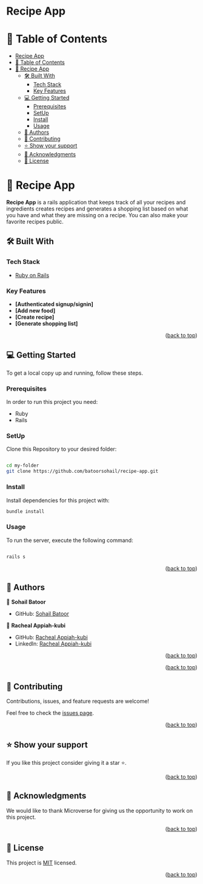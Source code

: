# Recipe App
# 📗 Table of Contents

- [Recipe App](#recipe-app)
- [📗 Table of Contents](#-table-of-contents)
- [📖 Recipe App ](#-recipe-app-)
  - [🛠 Built With ](#-built-with-)
    - [Tech Stack ](#tech-stack-)
    - [Key Features ](#key-features-)
  - [💻 Getting Started ](#-getting-started-)
    - [Prerequisites](#prerequisites)
    - [SetUp](#setup)
    - [Install](#install)
    - [Usage](#usage)
  - [👥 Authors ](#-authors-)
  - [🤝 Contributing ](#-contributing-)
  - [⭐️ Show your support ](#️-show-your-support-)
  - [🙏 Acknowledgments ](#-acknowledgments-)
  - [📝 License ](#-license-)

# 📖 Recipe App <a name="about-project"></a>

**Recipe App** is a rails application that keeps track of all your recipes and ingredients creates recipes and generates a shopping list based on what you have and what they are missing on a recipe. You can also make your favorite recipes public.

## 🛠 Built With <a name="built-with"></a>

### Tech Stack <a name="tech-stack"></a>

  <ul>
    <li><a href="https://rubyonrails.org/">Ruby on Rails</a></li>
  </ul>

### Key Features <a name="key-features"></a>

- **[Authenticated signup/signin]**
- **[Add new food]**
- **[Create recipe]**
- **[Generate shopping list]**

<p align="right">(<a href="#readme-top">back to top</a>)</p>


## 💻 Getting Started <a name="getting-started"></a>

To get a local copy up and running, follow these steps.

### Prerequisites

In order to run this project you need:

- Ruby
- Rails

### SetUp

Clone this Repository to your desired folder:

``` sh

cd my-folder
git clone https://github.com/batoorsohail/recipe-app.git

```
### Install 
Install dependencies for this project with:
 
``` sh
bundle install

```

### Usage
To run the server, execute the following command:
``` sh

rails s

```

<p align="right">(<a href="#readme-top">back to top</a>)</p>

## 👥 Authors <a name="author"></a>
👤 **Sohail Batoor**

- GitHub: [Sohail Batoor](https://github.com/batoorsohail)

👤 **Racheal Appiah-kubi**

- GitHub: [Racheal Appiah-kubi](https://github.com/coderacheal)
- LinkedIn: [Racheal Appiah-kubi](https://www.linkedin.com/in/racheal-appiah-kubi/)


<p align="right">(<a href="#readme-top">back to top</a>)</p>


<p align="right">(<a href="#readme-top">back to top</a>)</p>

## 🤝 Contributing <a name="contributing"></a>

Contributions, issues, and feature requests are welcome!

Feel free to check the [issues page](https://github.com/batoorsohail/recipe-app/issues).

<p align="right">(<a href="#readme-top">back to top</a>)</p>

## ⭐️ Show your support <a name="support"></a>

If you like this project consider giving it a star ⭐️.

<p align="right">(<a href="#readme-top">back to top</a>)</p>

## 🙏 Acknowledgments <a name="acknowledgements"></a>

We would like to thank Microverse for giving us the opportunity to work on this project.

<p align="right">(<a href="#readme-top">back to top</a>)</p>

## 📝 License <a name="license"></a>

This project is [MIT](./LICENSE) licensed.

<p align="right">(<a href="#readme-top">back to top</a>)</p>
